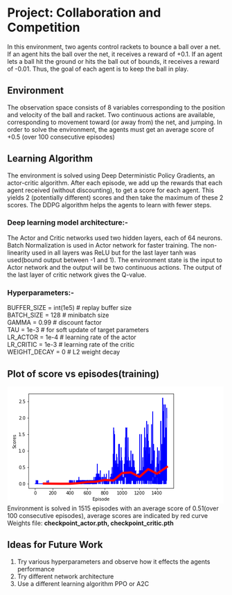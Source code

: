 # Project: Collaboration and Competition

In this environment, two agents control rackets to bounce a ball over a net. If an agent hits the ball over the net, 
it receives a reward of +0.1. If an agent lets a ball hit the ground or hits the ball out of bounds, 
it receives a reward of -0.01. Thus, the goal of each agent is to keep the ball in play.

## Environment 

The observation space consists of 8 variables corresponding to the position and velocity of the ball and racket. 
Two continuous actions are available, corresponding to movement toward (or away from) the net, and jumping. 
In order to solve the environment, the agents must get an average score of +0.5 (over 100 consecutive episodes)

## Learning Algorithm

The environment is solved using Deep Deterministic Policy Gradients, an actor-critic algorithm. After each episode, 
we add up the rewards that each agent received (without discounting), to get a score for each agent. 
This yields 2 (potentially different) scores and then take the maximum of these 2 scores.
The DDPG algorithm helps the agents to learn with fewer steps. 

### Deep learning model architecture:-<br>

The Actor and Critic networks used two hidden layers, each of 64 neurons. 
Batch Normalization is used in Actor network for faster training. 
The non-linearity used in all layers was ReLU but for the last layer tanh was used(bound output between -1 and 1). 
The environment state is the input to Actor network and the output will be two continuous actions.
The output of the last layer of critic network gives the Q-value.

### Hyperparameters:-
BUFFER_SIZE = int(1e5)  # replay buffer size   <br>
BATCH_SIZE = 128        # minibatch size       <br> 
GAMMA = 0.99            # discount factor      <br>
TAU = 1e-3              # for soft update of target parameters <br>
LR_ACTOR = 1e-4         # learning rate of the actor           <br>
LR_CRITIC = 1e-3        # learning rate of the critic          <br>
WEIGHT_DECAY = 0        # L2 weight decay                      <br>

 
## Plot of score vs episodes(training)
![](/images/tennis_score.png)
<br>
Environment is solved in 1515 episodes with an average score of 0.51(over 100 consecutive episodes), average scores are indicated by red curve<br>
Weights file: **checkpoint_actor.pth, checkpoint_critic.pth**

## Ideas for Future Work

1) Try various hyperparameters and observe how it effects the agents performance
2) Try different network architecture
3) Use a different learning algorithm PPO or A2C

